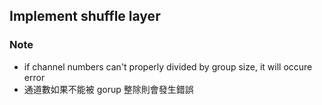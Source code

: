 ## Implement shuffle layer

### Note
- if channel numbers can't properly divided by group size, it will occure error
- 通道數如果不能被 gorup 整除則會發生錯誤